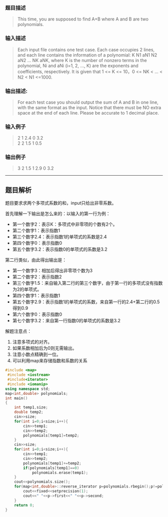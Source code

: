 ### 题目描述

> This time, you are supposed to find A+B where A and B are two polynomials.

### 输入描述

> Each input file contains one test case. Each case occupies 2 lines, and each line contains the information of a polynomial: K N1 aN1 N2 aN2 ... NK aNK, where K is the number of nonzero terms in the polynomial, Ni and aNi (i=1, 2, ..., K) are the exponents and coefficients, respectively. It is given that 1 <= K <= 10，0 <= NK < ... < N2 < N1 <=1000.

### 输出描述:
> For each test case you should output the sum of A and B in one line, with the same format as the input. Notice that there must be NO extra space at the end of each line. Please be accurate to 1 decimal place.

### 输入例子
> 2 1 2.4 0 3.2  
2 2 1.5 1 0.5

### 输出例子
> 3 2 1.5 1 2.9 0 3.2
-------

## 题目解析
题目要求求两个多项式系数的和，input只给出非零系数。

首先理解一下输出是怎么来的：以输入的第一行为例：
- 第一个数字2：表示K：多项式中非零项的个数有2个。
- 第二个数字1：表示指数1
- 第三个数字2.4：表示指数1的单项式的系数是2.4
- 第四个数字0：表示指数0
- 第五个数字3.2：表示指数0的单项式的系数是3.2

第二行类似，由此得出输出是：
- 第一个数字3：相加后得出非零项个数为3
- 第二个数字2：表示指数2
- 第三个数字1.5：来自输入第二行的第三个数字，由于第一行的多项式没有指数为2的单项式。
- 第四个数字1：表示指数1
- 第五个数字2.9：表示指数1的单项式的系数，来自第一行的2.4+第二行的0.5得到0.9
- 第六个数字0：表示指数0
- 第七个数字3.2：来自第一行指数0的单项式的系数是3.2

解题注意点： 

1. 注意多项式的对齐。
2. 如果系数相加后为0则无需输出。
3. 注意小数点精确到一位。
4. 可以利用map来存储指数和系数的关系

```C++
#include <map>
 #include <iostream>
 #include<iterator>
 #include <iomanip>
using namespace std;
map<int,double> polynomials;
int main()
{
    int temp1,size;
    double temp2;
    cin>>size;
    for(int i=0;i<size;i++){
        cin>>temp1;
        cin>>temp2;
        polynomials[temp1]=temp2;
    }
    cin>>size;
    for(int i=0;i<size;i++){
        cin>>temp1;
        cin>>temp2;
        polynomials[temp1]+=temp2;
        if(polynomials[temp1]==0)
            polynomials.erase(temp1);
    }
    cout<<polynomials.size();
    for(map<int,double>::reverse_iterator p=polynomials.rbegin();p!=polynomials.rend();p++){
        cout<<fixed<<setprecision(1);
        cout<<" "<<p->first<<" "<<p->second;
    }
    return 0;
}
```